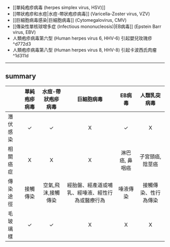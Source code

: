 - [[單純疱疹病毒 (herpes simplex virus, HSV)]]
- [[帶狀疱疹和水痘|水痘-帶狀疱疹病毒]] (Varicella-Zoster virus, VZV)
- [[巨細胞病毒感染|巨細胞病毒]] (Cytomegalovirus, CMV)
- [[傳染性單核球增多症 (Infectious mononucleosis)|EB病毒]] (Epstein Barr virus, EBV)
- 人類疱疹病毒第六型 (Human herpes virus 6, HHV-6)
	引起嬰兒玫瑰疹 ^d772d3
- 人類疱疹病毒第八型 (Human herpes virus 8, HHV-8)
	引起卡波西氏肉瘤 ^1d311d
---
## summary
|          | 單純疱疹病毒 | 水痘-帶狀疱疹病毒  |                    巨細胞病毒                    |     EB病毒     |     人類乳突病毒     |
| -------- |:------------:|:------------------:|:------------------------------------------------:|:--------------:|:--------------------:|
| 潛伏感染 | $\checkmark$ |    $\checkmark$    |                        X                         |  $\checkmark$  |          X           |
| 相關癌症 |      X       |         X          |                        X                         | 淋巴癌, 鼻咽癌 |   子宮頸癌, 陰莖癌   |
| 傳染途徑 |   接觸傳染   | 空氣,飛沫,接觸傳染 | 經胎盤、經產道或哺乳、經唾液、經性行為或醫療行為 |    唾液傳染    | 接觸傳染、性行為傳染 |
| 毛玻璃樣 | $\checkmark$ |    $\checkmark$    |                        X                         |       X        |          X           |
